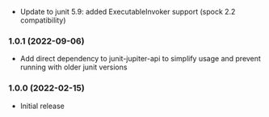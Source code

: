 * Update to junit 5.9: added ExecutableInvoker support (spock 2.2 compatibility)

### 1.0.1 (2022-09-06)
* Add direct dependency to junit-jupiter-api to simplify usage and prevent running with older junit versions

### 1.0.0 (2022-02-15)
* Initial release